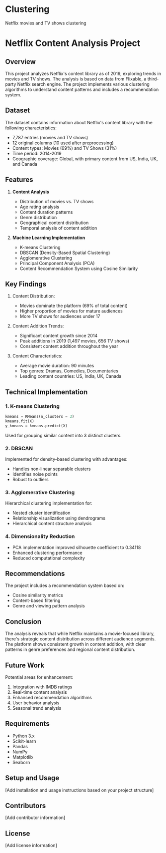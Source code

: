 # Clustering
Netflix movies and TV shows clustering
# Netflix Content Analysis Project

## Overview
This project analyzes Netflix's content library as of 2019, exploring trends in movies and TV shows. The analysis is based on data from Flixable, a third-party Netflix search engine. The project implements various clustering algorithms to understand content patterns and includes a recommendation system.

## Dataset
The dataset contains information about Netflix's content library with the following characteristics:
- 7,787 entries (movies and TV shows)
- 12 original columns (10 used after preprocessing)
- Content types: Movies (69%) and TV Shows (31%)
- Time period: 2014-2019
- Geographic coverage: Global, with primary content from US, India, UK, and Canada

## Features
1. **Content Analysis**
   - Distribution of movies vs. TV shows
   - Age rating analysis
   - Content duration patterns
   - Genre distribution
   - Geographical content distribution
   - Temporal analysis of content addition

2. **Machine Learning Implementation**
   - K-means Clustering
   - DBSCAN (Density-Based Spatial Clustering)
   - Agglomerative Clustering
   - Principal Component Analysis (PCA)
   - Content Recommendation System using Cosine Similarity

## Key Findings
1. Content Distribution:
   - Movies dominate the platform (69% of total content)
   - Higher proportion of movies for mature audiences
   - More TV shows for audiences under 17

2. Content Addition Trends:
   - Significant content growth since 2014
   - Peak additions in 2019 (1,497 movies, 656 TV shows)
   - Consistent content addition throughout the year

3. Content Characteristics:
   - Average movie duration: 90 minutes
   - Top genres: Dramas, Comedies, Documentaries
   - Leading content countries: US, India, UK, Canada

## Technical Implementation

### 1. K-means Clustering
```python
kmeans = KMeans(n_clusters = 3)
kmeans.fit(X)
y_kmeans = kmeans.predict(X)
```
Used for grouping similar content into 3 distinct clusters.

### 2. DBSCAN
Implemented for density-based clustering with advantages:
- Handles non-linear separable clusters
- Identifies noise points
- Robust to outliers

### 3. Agglomerative Clustering
Hierarchical clustering implementation for:
- Nested cluster identification
- Relationship visualization using dendrograms
- Hierarchical content structure analysis

### 4. Dimensionality Reduction
- PCA implementation improved silhouette coefficient to 0.34118
- Enhanced clustering performance
- Reduced computational complexity

## Recommendations
The project includes a recommendation system based on:
- Cosine similarity metrics
- Content-based filtering
- Genre and viewing pattern analysis

## Conclusion
The analysis reveals that while Netflix maintains a movie-focused library, there's strategic content distribution across different audience segments. The platform shows consistent growth in content addition, with clear patterns in genre preferences and regional content distribution.

## Future Work
Potential areas for enhancement:
1. Integration with IMDB ratings
2. Real-time content analysis
3. Enhanced recommendation algorithms
4. User behavior analysis
5. Seasonal trend analysis

## Requirements
- Python 3.x
- Scikit-learn
- Pandas
- NumPy
- Matplotlib
- Seaborn

## Setup and Usage
[Add installation and usage instructions based on your project structure]

## Contributors
[Add contributor information]

## License
[Add license information]
